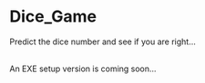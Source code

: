 # Dice_Game
Predict the dice number and see if you are right... <br/><br/>

An EXE setup version is coming soon...
